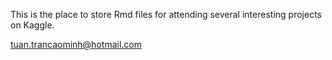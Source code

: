 This is the place to store Rmd files for attending several interesting projects on Kaggle.

tuan.trancaominh@hotmail.com
